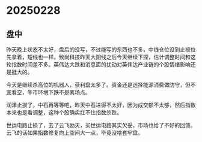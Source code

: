 # 20250228

## 盘中

昨天晚上状态不太好，盘后的没写，不过能写的东西也不多，中线仓位没到止损位先拿着，短线也一样。致尚科技昨天大阴线之后今天继续下探，估计调整时间和这轮指数时间差不多。英伟达大跌和消息面的扰动对英伟达产业链的个股情绪影响还是挺大的。

今天是继续杀高位的机器人，获利盘太多了。资金还是选择能源消费做防守，但不宜看空，牛市环境下跌不是离场点。

润泽止损了，中石再等等吧，昨天中石进得不太好，因为成交额不太够，然后指数本来也是看调整，这种个股确实扛不住指数杀跌。

世运电路止损了，去了云飞励天，买世运电路其实欠妥，市场也给了不好的回馈。云飞的话如果指数修复向上空间大一点，毕竟没啥套牢盘。
